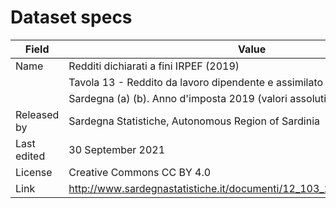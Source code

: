 # Dataset specs

| Field       | Value                                                                       |
|-------------|-----------------------------------------------------------------------------|
| Name        | Redditi dichiarati a fini IRPEF (2019)                                      |
|             |     Tavola 13 - Reddito da lavoro dipendente e assimilato per comune della  |
|             |     Sardegna (a) (b). Anno d'imposta 2019 (valori assoluti e medi)          |
| Released by | Sardegna Statistiche, Autonomous Region of Sardinia                         |
| Last edited | 30 September 2021                                                           |
| License     | Creative Commons CC BY 4.0                                                  |
| Link        | http://www.sardegnastatistiche.it/documenti/12_103_20210930122551.ods       |
